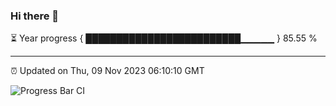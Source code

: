 ### Hi there 👋

⏳ Year progress { █████████████████████████▁▁▁▁▁ } 85.55 %

---

⏰ Updated on Thu, 09 Nov 2023 06:10:10 GMT

![Progress Bar CI](https://github.com/Shyam-Makwana/GitHub-Actions-Demo/workflows/Progress%20Bar%20CI/badge.svg)
